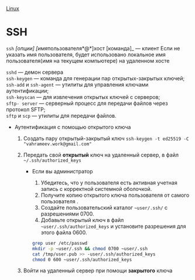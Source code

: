 [Linux](./Linux.md)

# SSH

`ssh` *[опции] [имя*пользователя*@*]хост [команда]\_ — клиент
Если не указать имя пользователя, будет использовано локальное имя пользователя(имя на текущем компьютере) на удаленном хосте

`sshd` — демон сервера  
`ssh-keygen` — команда для генерации пар открытых-закрытых ключей;  
`ssh-add` и `ssh-agent` — утилиты для управления ключами аутентификации;  
`ssh-keyscan` — для извлечения открытых ключей с серверов;  
`sftp- server` — серверный процесс для передачи файлов через протокол SFТP;  
`sftp` и `scp` — утилиты для передачи файлов.

- Аутентификация с помощью открытого ключа

  1. Создать пару открытый-закрытый ключ
     `ssh-keygen -t ed25519 -C "vahrameev.work@gmail.com"`
  2. Передать свой **открытый** ключ на удаленный сервер, в файл `~/.ssh/authorized_keys`

     - Если вы администратор

       1. Убедитесь, что у пользователя есть активная учетная запись с корректной системной оболочкой.
       2. Получите копию открытого ключа пользователя от самого пользователя .
       3. Создайте пользовательский каталог `~user/.ssh/` с разрешениями 0700.
       4. Добавьте открытый ключ в файл `~user/.ssh/authorized_keys`
          и установите разрешения для этого файла 0600.

       ```bash
       grep user /etc/passwd
       mkdir -р ~user/.ssh && chmod 0700 ~user/.ssh
       cat /tmp/user.pub >> -user/.ssh/authorized_keys
       chmod 0 600 ~user/.ssh/authorized_keys
       ```

  3. Войти на удаленный сервер при помощи **закрытого** ключа
